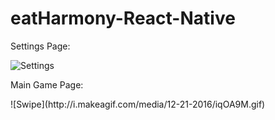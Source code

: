# eatHarmony-React-Native
<p align="center">

Settings Page:
</p>

![Settings](http://i.makeagif.com/media/12-21-2016/Zjo6fX.gif)

<p align="justify">

Main Game Page:
</p>
![Swipe](http://i.makeagif.com/media/12-21-2016/iqOA9M.gif)


